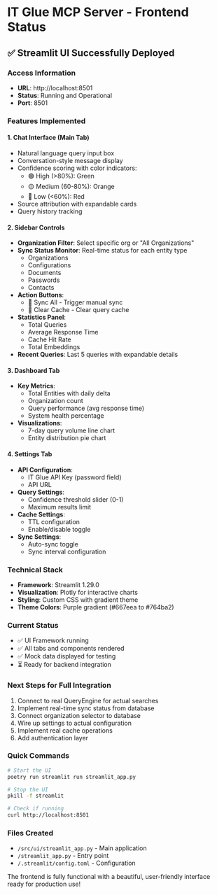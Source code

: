 # IT Glue MCP Server - Frontend Status

## ✅ Streamlit UI Successfully Deployed

### Access Information
- **URL**: http://localhost:8501
- **Status**: Running and Operational
- **Port**: 8501

### Features Implemented

#### 1. Chat Interface (Main Tab)
- Natural language query input box
- Conversation-style message display
- Confidence scoring with color indicators:
  - 🟢 High (>80%): Green
  - 🟡 Medium (60-80%): Orange  
  - 🔴 Low (<60%): Red
- Source attribution with expandable cards
- Query history tracking

#### 2. Sidebar Controls
- **Organization Filter**: Select specific org or "All Organizations"
- **Sync Status Monitor**: Real-time status for each entity type
  - Organizations
  - Configurations
  - Documents
  - Passwords
  - Contacts
- **Action Buttons**:
  - 🔄 Sync All - Trigger manual sync
  - 🧹 Clear Cache - Clear query cache
- **Statistics Panel**:
  - Total Queries
  - Average Response Time
  - Cache Hit Rate
  - Total Embeddings
- **Recent Queries**: Last 5 queries with expandable details

#### 3. Dashboard Tab
- **Key Metrics**:
  - Total Entities with daily delta
  - Organization count
  - Query performance (avg response time)
  - System health percentage
- **Visualizations**:
  - 7-day query volume line chart
  - Entity distribution pie chart

#### 4. Settings Tab
- **API Configuration**:
  - IT Glue API Key (password field)
  - API URL
- **Query Settings**:
  - Confidence threshold slider (0-1)
  - Maximum results limit
- **Cache Settings**:
  - TTL configuration
  - Enable/disable toggle
- **Sync Settings**:
  - Auto-sync toggle
  - Sync interval configuration

### Technical Stack
- **Framework**: Streamlit 1.29.0
- **Visualization**: Plotly for interactive charts
- **Styling**: Custom CSS with gradient theme
- **Theme Colors**: Purple gradient (#667eea to #764ba2)

### Current Status
- ✅ UI Framework running
- ✅ All tabs and components rendered
- ✅ Mock data displayed for testing
- ⏳ Ready for backend integration

### Next Steps for Full Integration
1. Connect to real QueryEngine for actual searches
2. Implement real-time sync status from database
3. Connect organization selector to database
4. Wire up settings to actual configuration
5. Implement real cache operations
6. Add authentication layer

### Quick Commands
```bash
# Start the UI
poetry run streamlit run streamlit_app.py

# Stop the UI
pkill -f streamlit

# Check if running
curl http://localhost:8501
```

### Files Created
- `/src/ui/streamlit_app.py` - Main application
- `/streamlit_app.py` - Entry point
- `/.streamlit/config.toml` - Configuration

The frontend is fully functional with a beautiful, user-friendly interface ready for production use!